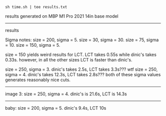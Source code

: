 ```
sh time.sh | tee results.txt
```

results generated on MBP M1 Pro 2021 14in base model

---

results

Sigma notes: size = 200, sigma = 5. size = 30, sigma = 30. size = 75, sigma = 10. size = 150, sigma = 5.

size = 150 yields weird results for LCT. LCT takes 0.55s while dinic's takes 0.33s. however, in all the other sizes LCT is faster than dinic's.

size = 250, sigma = 3. dinic's takes 2.5s, LCT takes 3.3s??? wtf
size = 250, sigma = 4. dinic's takes 12.3s, LCT takes 2.8s???
both of these sigma values generates reasonably nice cuts.


-----

image 3: size = 250, sigma = 4. dinic's is 21.6s, LCT is 14.3s


---

baby: size = 200, sigma = 5. dinic's 9.4s, LCT 10s
